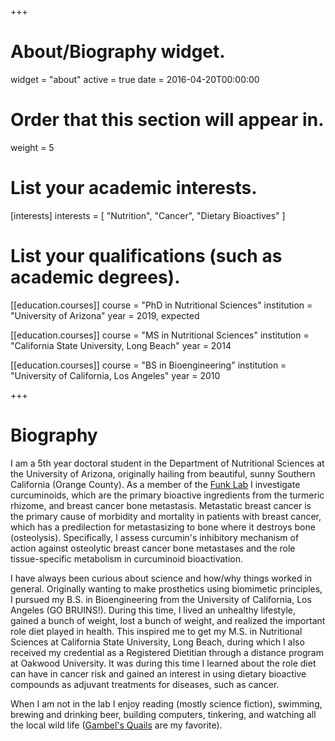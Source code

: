 +++
# About/Biography widget.
widget = "about"
active = true
date = 2016-04-20T00:00:00

# Order that this section will appear in.
weight = 5

# List your academic interests.
[interests]
  interests = [
    "Nutrition",
    "Cancer",
    "Dietary Bioactives"
  ]

# List your qualifications (such as academic degrees).
[[education.courses]]
  course = "PhD in Nutritional Sciences"
  institution = "University of Arizona"
  year = 2019, expected

[[education.courses]]
  course = "MS in Nutritional Sciences"
  institution = "California State University, Long Beach"
  year = 2014

[[education.courses]]
  course = "BS in Bioengineering"
  institution = "University of California, Los Angeles"
  year = 2010

+++

# Biography
I am a 5th year doctoral student in the Department of Nutritional Sciences at the University of Arizona, originally hailing from beautiful, sunny Southern California (Orange County). As a member of the [Funk Lab](http://uacc.arizona.edu/profile/janet-funk) I investigate curcuminoids, which are the primary bioactive ingredients from the turmeric rhizome, and breast cancer bone metastasis. Metastatic breast cancer is the primary cause of morbidity and mortality in patients with breast cancer, which has a predilection for metastasizing to bone where it destroys bone (osteolysis). Specifically, I assess curcumin's inhibitory mechanism of action against osteolytic breast cancer bone metastases and the role tissue-specific metabolism in curcuminoid bioactivation.

I have always been curious about science and how/why things worked in general. Originally wanting to make prosthetics using biomimetic principles, I pursued my B.S. in Bioengineering from the University of California, Los Angeles (GO BRUINS!). During this time, I lived an unhealthy lifestyle, gained a bunch of weight, lost a bunch of weight, and realized the important role diet played in health. This inspired me to get my M.S. in Nutritional Sciences at California State University, Long Beach, during which I also received my credential as a Registered Dietitian through a distance program at Oakwood University. It was during this time I learned about the role diet can have in cancer risk and gained an interest in using dietary bioactive compounds as adjuvant treatments for diseases, such as cancer.

When I am not in the lab I enjoy reading (mostly science fiction), swimming, brewing and drinking beer, building computers, tinkering, and watching all the local wild life ([Gambel's Quails](https://www.nps.gov/sagu/learn/nature/gambels-quail.htm) are my favorite).
